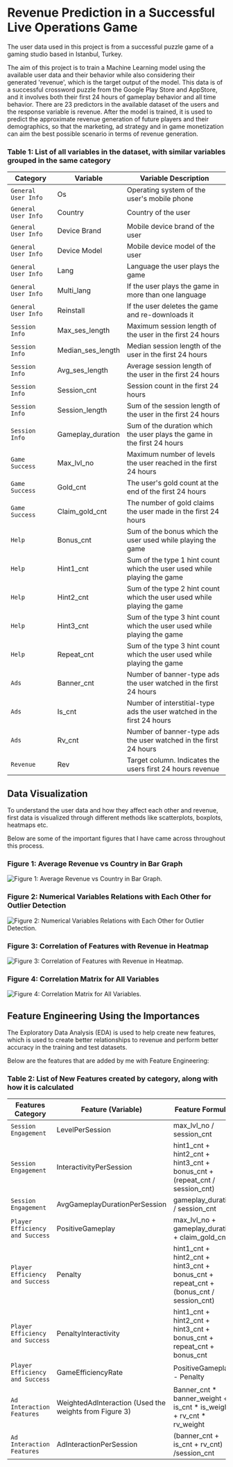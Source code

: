 # Revenue Prediction in a Successful Live Operations Game
The user data used in this project is from a successful puzzle game of a gaming studio based in Istanbul, Turkey.

The aim of this project is to train a Machine Learning model using the available user data and their behavior while also considering their generated 'revenue', which is the target output of the model. This data is of a successful crossword puzzle from the Google Play Store and AppStore, and it involves both their first 24 hours of gameplay behavior and all time behavior. There are 23 predictors in the available dataset of the users and the response variable is revenue. After the model is trained, it is used to predict the approximate revenue generation of future players and their demographics, so that the marketing, ad strategy and in game monetization can aim the best possible scenario in terms of revenue generation.


### Table 1: List of all variables in the dataset, with similar variables grouped in the same category
| Category  | Variable | Variable Description |
| ------------- | ------------- | ------------ |
| `General User Info`  | Os  | Operating system of the user's mobile phone |
| `General User Info`  | Country  | Country of the user |
| `General User Info`  | Device Brand  | Mobile device brand of the user |
| `General User Info`  | Device Model  | Mobile device model of the user |
| `General User Info`  | Lang  | Language the user plays the game |
| `General User Info`  | Multi_lang  | If the user plays the game in more than one language |
| `General User Info`  | Reinstall  | If the user deletes the game and re-downloads it |
| `Session Info`  | Max_ses_length  | Maximum session length of the user in the first 24 hours |
| `Session Info`  | Median_ses_length  | Median session length of the user in the first 24 hours |
| `Session Info`  | Avg_ses_length  | Average session length of the user in the first 24 hours |
| `Session Info`  | Session_cnt  | Session count in the first 24 hours |
| `Session Info`  | Session_length  | Sum of the session length of the user in the first 24 hours |
| `Session Info`  | Gameplay_duration | Sum of the duration which the user plays the game in  the first 24 hours |
| `Game Success` | Max_lvl_no | Maximum number of levels the user reached in the first 24 hours |
| `Game Success` | Gold_cnt | The user's gold count at the end of the first 24 hours |
| `Game Success` | Claim_gold_cnt | The number of gold claims the user made in the first 24 hours |
| `Help` | Bonus_cnt | Sum of the bonus which the user used while playing the game |
| `Help` | Hint1_cnt | Sum of the type 1 hint count which the user used while playing the game |
| `Help` | Hint2_cnt | Sum of the type 2 hint count which the user used while playing the game |
| `Help` | Hint3_cnt | Sum of the type 3 hint count which the user used while playing the game |
| `Help` | Repeat_cnt | Sum of the type 3 hint count which the user used while playing the game |
| `Ads` | Banner_cnt | Number of banner-type ads the user watched in the first 24 hours |
| `Ads` | Is_cnt | Number of interstitial-type ads the user watched in the first 24 hours |
| `Ads` | Rv_cnt | Number of banner-type ads the user watched in the first 24 hours |
| `Revenue` | Rev | Target column. Indicates the users first 24 hours revenue |

## Data Visualization
To understand the user data and how they affect each other and revenue, first data is visualized through different methods like scatterplots, boxplots, heatmaps etc.

Below are some of the important figures that I have came across throughout this process.
### Figure 1: Average Revenue vs Country in Bar Graph
![Figure 1: Average Revenue vs Country in Bar Graph.](https://github.com/demirelozan/liveOpsGamingUserDataPrediction/blob/main/gamingUserDataFigures/Average%20Revenue%20by%20country.png)

### Figure 2: Numerical Variables Relations with Each Other for Outlier Detection
![Figure 2: Numerical Variables Relations with Each Other for Outlier Detection.](https://github.com/demirelozan/liveOpsGamingUserDataPrediction/blob/main/gamingUserDataFigures/Figure_1%20Updated%20v3.png?raw=true)

### Figure 3: Correlation of Features with Revenue in Heatmap
![Figure 3: Correlation of Features with Revenue in Heatmap.](https://github.com/demirelozan/liveOpsGamingUserDataPrediction/blob/main/gamingUserDataFigures/Correlation%20of%20Features%20with%20Revenue.png?raw=true)

### Figure 4: Correlation Matrix for All Variables
![Figure 4: Correlation Matrix for All Variables.](https://github.com/demirelozan/liveOpsGamingUserDataPrediction/blob/main/gamingUserDataFigures/Correlation%20Matrix%20for%20All%20Variables.png?raw=true)

## Feature Engineering Using the Importances
The Exploratory Data Analysis (EDA) is used to help create new features, which is used to create better relationships to revenue and perform better accuracy in the training and test datasets. 

Below are the features that are added by me with Feature Engineering:
### Table 2: List of New Features created by category, along with how it is calculated
| Features Category  | Feature (Variable) | Feature Formulas |
| ------------- | ------------- | ------------ |
| `Session Engagement`  | LevelPerSession  | max_lvl_no / session_cnt |
| `Session Engagement`  | InteractivityPerSession  | hint1_cnt + hint2_cnt + hint3_cnt + bonus_cnt + (repeat_cnt / session_cnt) |
| `Session Engagement`  | AvgGameplayDurationPerSession  | gameplay_duration / session_cnt |
| `Player Efficiency and Success`  | PositiveGameplay  | max_lvl_no + gameplay_duration + claim_gold_cnt |
| `Player Efficiency and Success`  | Penalty  | hint1_cnt + hint2_cnt + hint3_cnt + bonus_cnt + repeat_cnt + (bonus_cnt / session_cnt) |
| `Player Efficiency and Success`  | PenaltyInteractivity  |hint1_cnt + hint2_cnt + hint3_cnt + bonus_cnt + repeat_cnt + bonus_cnt |
| `Player Efficiency and Success`  | GameEfficiencyRate  | PositiveGameplay - Penalty |
| `Ad Interaction Features`  | WeightedAdInteraction (Used the weights from Figure 3) | Banner_cnt * banner_weight + is_cnt * is_weight + rv_cnt * rv_weight |
| `Ad Interaction Features`  | AdInteractionPerSession | (banner_cnt + is_cnt + rv_cnt) /session_cnt |
